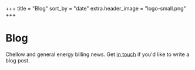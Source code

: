+++
title = "Blog"
sort_by = "date"
extra.header_image = "logo-small.png"
+++

# Blog

Chellow and general energy billing news. Get <a href="/contact">in touch</a> if you'd like
to write a blog post.
